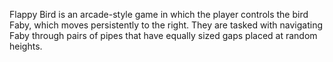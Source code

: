 Flappy Bird is an arcade-style game in which the player controls the bird Faby, which moves persistently to the right. They are tasked with navigating Faby through pairs of pipes that have equally sized gaps placed at random heights.
